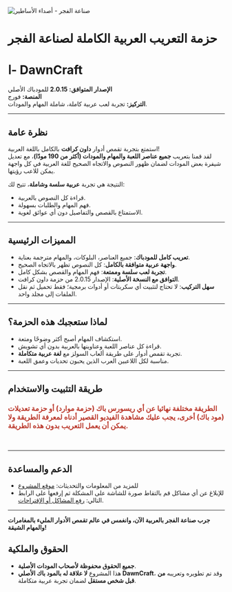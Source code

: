 ![صناعة الفجر - أصداء الأساطير](https://i.ibb.co/HLNP1w7X/image.png)

# **حزمة التعريب العربية الكاملة لصناعة الفجر**

# ا- **DawnCraft**

**الإصدار المتوافق:** **2.0.15** للمودباك الأصلي  
**المنصة:** فورج  
**التركيز:** تجربة لعب عربية كاملة، شاملة المهام والمودات.

***

## نظرة عامة

استمتع بتجربة تقمص أدوار **داون كرافت** بالكامل باللغة العربية!  
لقد قمنا بتعريب **جميع عناصر اللعبة والمهام والمودات (أكثر من 190 مودًا)**، مع تعديل شيفرة بعض المودات لضمان ظهور النصوص والاتجاه الصحيح للغة العربية في كل واجهة يمكن للاعب رؤيتها.

النتيجة هي تجربة **عربية سلسة وشاملة**، تتيح لك:

*   قراءة كل النصوص بالعربية.
*   فهم المهام والطلبات بسهولة.
*   الاستمتاع بالقصص والتفاصيل دون أي عوائق لغوية.

***

## المميزات الرئيسية

*   **تعريب كامل للمودباك**: جميع العناصر، البلوكات، والمهام مترجمة بعناية.
*   **واجهة عربية متوافقة بالكامل**: كل النصوص تظهر بالاتجاه الصحيح.
*   **تجربة لعب سلسة وممتعة**: فهم المهام والقصص بشكل كامل.
*   **التوافق مع النسخة الأصلية**: الإصدار 2.0.15 من حزمة داون كرافت.
*   **سهل التركيب**: لا تحتاج لتثبيت أي سكربتات أو أدوات برمجية؛ فقط تحميل ثم نقل الملفات إلى مجلد واحد.

***

## لماذا ستعجبك هذه الحزمة؟

*   استكشاف المهام أصبح أكثر وضوحًا ومتعة.
*   قراءة كل عناصر اللعبة وعناوينها بالعربية بدون أي تشويش.
*   تجربة تقمص أدوار على طريقة ألعاب السولز مع **لغة عربية متكاملة**.
*   مناسبة لكل اللاعبين العرب الذين يحبون تحديات وعمق اللعبة.

***

## طريقة التثبيت والاستخدام

### <span style="color: #ba372a;">الطريقة مختلفة نهائيا عن أي ريسورس باك (حزمة موارد) أو حزمة تعديلات (مود باك) أخرى، يجب عليك مشاهدة الفيديو القصير أدناه لمعرفة الطريقة ولا يمكن أن يعمل التعريب بدون هذه الطريقة.</span>

   

***

## الدعم والمساعدة

*   للمزيد من المعلومات والتحديثات: [موقع المشروع](https://github.com/PRO-osamah/Arabic-DawnCraft)
*   للإبلاغ عن أي مشاكل قم بالتقاط صورة للشاشة على المشكلة ثم إرفعها على الرابط التالي: [رفع المشاكل أو الإقتراحات](https://github.com/PRO-osamah/Arabic-DawnCraft/issues/new/choose).

***

**جرب صناعة الفجر بالعربية الآن، وانغمس في عالم تقمص الأدوار المليء بالمغامرات والمهام الشيقة!**

## الحقوق والملكية

*   **جميع الحقوق محفوظة لأصحاب المودات الأصلية**.
*   هذا المشروع **لا علاقة له بالمود باك الأصلي DawnCraft**، وقد تم تطويره وتعريبه **من قبل شخص مستقل** لضمان تجربة عربية متكاملة.
